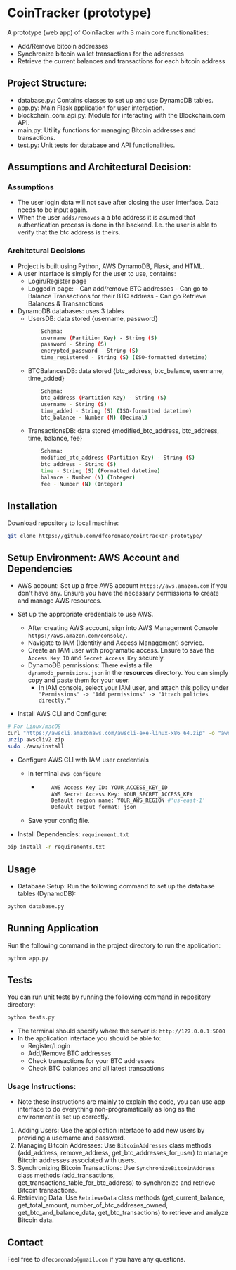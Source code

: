 # CoinTracker (prototype)

A prototype (web app) of CoinTacker with 3 main core functionalities:
- Add/Remove bitcoin addresses
- Synchronize bitcoin wallet transactions for the addresses
- Retrieve the current balances and transactions for each bitcoin address


## Project Structure:
- database.py: Contains classes to set up and use DynamoDB tables.
- app.py: Main Flask application for user interaction.
- blockchain_com_api.py: Module for interacting with the Blockchain.com API.
- main.py: Utility functions for managing Bitcoin addresses and transactions.
- test.py: Unit tests for database and API functionalities.

## Assumptions and Architectural Decision:
### Assumptions 
- The user login data will not save after closing the user interface. Data needs to be input again. 
- When the user `adds/removes` a a btc address it is asumed that authentication process is done in the backend. I.e. the user is able to verify that the btc address is theirs.

### Architctural Decisions
- Project is built using Python, AWS DynamoDB, Flask, and HTML.
- A user interface is simply for the user to use, contains:
    - Login/Register page
    - Loggedin page:
          - Can add/remove BTC addresses
          - Can go to Balance Transactions for their BTC address
          - Can go Retrieve Balances & Transanctions
- DynamoDB databases: uses 3 tables
    - UsersDB: data stored {username, password}
      ```bash
          Schema:
          username (Partition Key) - String (S)
          password - String (S)
          encrypted_password - String (S)
          time_registered - String (S) (ISO-formatted datetime)

      ```
    - BTCBalancesDB: data stored {btc_address, btc_balance, username, time_added}
      ```bash
          Schema:
          btc_address (Partition Key) - String (S)
          username - String (S)
          time_added - String (S) (ISO-formatted datetime)
          btc_balance - Number (N) (Decimal)
      ```
    - TransactionsDB: data stored {modified_btc_address, btc_address, time, balance, fee}
      ```bash
          Schema:
          modified_btc_address (Partition Key) - String (S)
          btc_address - String (S)
          time - String (S) (Formatted datetime)
          balance - Number (N) (Integer)
          fee - Number (N) (Integer)
      ```
## Installation


Download repository to local machine:
```bash
git clone https://github.com/dfcoronado/cointracker-prototype/
```

## Setup Environment: AWS Account and Dependencies

- AWS account: Set up a free AWS account `https://aws.amazon.com` if you don't have any. Ensure you have the necessary permissions to create and manage AWS resources.

- Set up the appropriate credentials to use AWS. 
  - After creating AWS account, sign into AWS Management Console `https://aws.amazon.com/console/`.
  - Navigate to IAM (Identitiy and Access Management) service.
  - Create an IAM user with programatic access. Ensure to save the `Access Key ID` and `Secret Access Key` securely.
  - DynamoDB permissions: There exists a file `dynamodb_permisions.json` in the **resources** directory. You can simply copy and paste them for your user.
    - In IAM console, select your IAM user, and attach this policy under ` "Permissions" -> "Add permissions" -> "Attach policies directly."`
- Install AWS CLI and Configure:
```bash 
# For Linux/macOS
curl "https://awscli.amazonaws.com/awscli-exe-linux-x86_64.zip" -o "awscliv2.zip"
unzip awscliv2.zip
sudo ./aws/install
```
- Configure AWS CLI with IAM user credentials
  - In terminal `aws configure`
    - ```bash
          AWS Access Key ID: YOUR_ACCESS_KEY_ID
          AWS Secret Access Key: YOUR_SECRET_ACCESS_KEY 
          Default region name: YOUR_AWS_REGION #'us-east-1'
          Default output format: json

      ```
  - Save your config file.

- Install Dependencies: `requirement.txt`
```bash
pip install -r requirements.txt
```

## Usage

* Database Setup: 
Run the following command to set up the database tables (DynamoDB):

```bash
python database.py
```

## Running Application
Run the following command in the project directory to run the application:

```bash
python app.py
```

## Tests
You can run unit tests by running the following command in repository directory:

```bash
python tests.py
```

- The terminal should specify where the server is: ```http://127.0.0.1:5000```
- In the application interface you should be able to:
  - Register/Login
  - Add/Remove BTC addresses
  - Check transactions for your BTC addresses
  - Check BTC balances and all latest transactions

### Usage Instructions:
* Note these instructions are mainly to explain the code, you can use app interface to do everything non-programatically as long as the environment is set up correctly.
1. Adding Users:
Use the application interface to add new users by providing a username and password.
2. Managing Bitcoin Addresses:
Use `BitcoinAddresses` class methods (add_address, remove_address, get_btc_addresses_for_user) to manage Bitcoin addresses associated with users.
3. Synchronizing Bitcoin Transactions:
Use `SynchronizeBitcoinAddress` class methods (add_transactions, get_transactions_table_for_btc_address) to synchronize and retrieve Bitcoin transactions.
4. Retrieving Data:
Use `RetrieveData` class methods (get_current_balance, get_total_amount, number_of_btc_addreses_owned, get_btc_and_balance_data, get_btc_transactions) to retrieve and analyze Bitcoin data.

## Contact

Feel free to `dfecoronado@gmail.com` if you have any questions.
